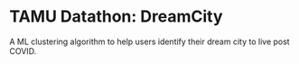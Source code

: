 # TAMU Datathon: DreamCity
A ML clustering algorithm to help users identify their dream city to live post COVID.


